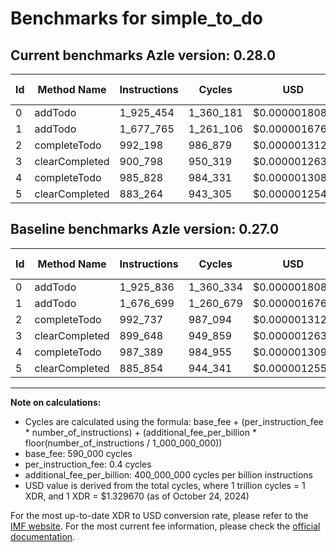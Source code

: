 # Benchmarks for simple_to_do

## Current benchmarks Azle version: 0.28.0

| Id  | Method Name    | Instructions | Cycles    | USD           | USD/Million Calls | Change                            |
| --- | -------------- | ------------ | --------- | ------------- | ----------------- | --------------------------------- |
| 0   | addTodo        | 1_925_454    | 1_360_181 | $0.0000018086 | $1.80             | <font color="green">-382</font>   |
| 1   | addTodo        | 1_677_765    | 1_261_106 | $0.0000016769 | $1.67             | <font color="red">+1_066</font>   |
| 2   | completeTodo   | 992_198      | 986_879   | $0.0000013122 | $1.31             | <font color="green">-539</font>   |
| 3   | clearCompleted | 900_798      | 950_319   | $0.0000012636 | $1.26             | <font color="red">+1_150</font>   |
| 4   | completeTodo   | 985_828      | 984_331   | $0.0000013088 | $1.30             | <font color="green">-1_561</font> |
| 5   | clearCompleted | 883_264      | 943_305   | $0.0000012543 | $1.25             | <font color="green">-2_590</font> |

## Baseline benchmarks Azle version: 0.27.0

| Id  | Method Name    | Instructions | Cycles    | USD           | USD/Million Calls |
| --- | -------------- | ------------ | --------- | ------------- | ----------------- |
| 0   | addTodo        | 1_925_836    | 1_360_334 | $0.0000018088 | $1.80             |
| 1   | addTodo        | 1_676_699    | 1_260_679 | $0.0000016763 | $1.67             |
| 2   | completeTodo   | 992_737      | 987_094   | $0.0000013125 | $1.31             |
| 3   | clearCompleted | 899_648      | 949_859   | $0.0000012630 | $1.26             |
| 4   | completeTodo   | 987_389      | 984_955   | $0.0000013097 | $1.30             |
| 5   | clearCompleted | 885_854      | 944_341   | $0.0000012557 | $1.25             |

---

**Note on calculations:**

- Cycles are calculated using the formula: base_fee + (per_instruction_fee \* number_of_instructions) + (additional_fee_per_billion \* floor(number_of_instructions / 1_000_000_000))
- base_fee: 590_000 cycles
- per_instruction_fee: 0.4 cycles
- additional_fee_per_billion: 400_000_000 cycles per billion instructions
- USD value is derived from the total cycles, where 1 trillion cycles = 1 XDR, and 1 XDR = $1.329670 (as of October 24, 2024)

For the most up-to-date XDR to USD conversion rate, please refer to the [IMF website](https://www.imf.org/external/np/fin/data/rms_sdrv.aspx).
For the most current fee information, please check the [official documentation](https://internetcomputer.org/docs/current/developer-docs/gas-cost#execution).
